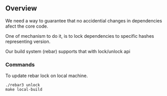 
## Overview

We need a way to guarantee that no accidential changes in dependencies afect the core code. 

One of mechanism to do it, is to lock dependencies to specific hashes representing version.

Our build system (rebar) supports that with lock/unlock api


### Commands

To update rebar lock on local machine.

```
./rebar3 unlock
make local-build
```